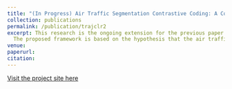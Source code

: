 ```yaml
---
title: "(In Progress) Air Traffic Segmentation Contrastive Coding: A Contrastive Representation Learning Framework for Air Traffic Trajectory Data"
collection: publications
permalink: /publication/trajclr2
excerpt: This research is the ongoing extension for the previous paper. We propose a contrastive representation learning framework dedicated for air traffic trajectory data. 
  The proposed framework is based on the hypothesis that the air traffic trajectory data can be segmented into several segments. The representation in each segment are maximized to be similar to each other and dissimilar to the representation in other segments.
venue: 
paperurl: 
citation: 
---
```

[Visit the project site here](http://petchthwr.github.io/files/EuroGNC_paper.pdf)
